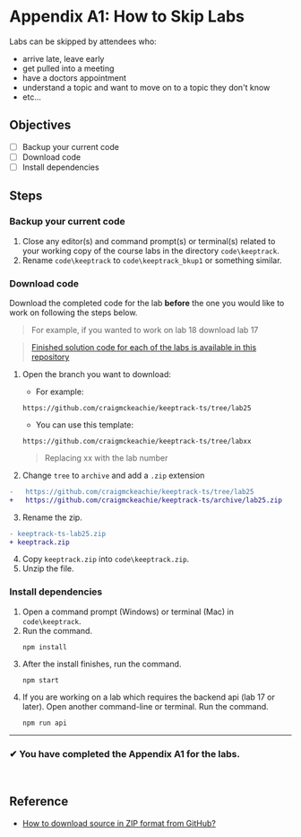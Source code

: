 # Appendix A1: How to Skip Labs

Labs can be skipped by attendees who:

- arrive late, leave early
- get pulled into a meeting
- have a doctors appointment
- understand a topic and want to move on to a topic they don't know
- etc...

## Objectives

- [ ] Backup your current code
- [ ] Download code
- [ ] Install dependencies

## Steps

### Backup your current code

1. Close any editor(s) and command prompt(s) or terminal(s) related to your working copy of the course labs in the directory `code\keeptrack`.
1. Rename `code\keeptrack` to `code\keeptrack_bkup1` or something similar.

### Download code

Download the completed code for the lab **before** the one you would like to work on following the steps below.

> For example, if you wanted to work on lab 18 download lab 17

> [Finished solution code for each of the labs is available in this repository](https://github.com/craigmckeachie/keeptrack-ts)

1. Open the branch you want to download:

   - For example:

   ```shell
   https://github.com/craigmckeachie/keeptrack-ts/tree/lab25
   ```

   - You can use this template:

   ```shell
   https://github.com/craigmckeachie/keeptrack-ts/tree/labxx
   ```

   > Replacing xx with the lab number

2. Change `tree` to `archive` and add a `.zip` extension

```diff
-   https://github.com/craigmckeachie/keeptrack-ts/tree/lab25
+   https://github.com/craigmckeachie/keeptrack-ts/archive/lab25.zip
```

3.  Rename the zip.

```diff
- keeptrack-ts-lab25.zip
+ keeptrack.zip
```

4.  Copy `keeptrack.zip` into `code\keeptrack.zip`.
5.  Unzip the file.

### Install dependencies

1. Open a command prompt (Windows) or terminal (Mac) in `code\keeptrack`.
1. Run the command.
   ```shell
   npm install
   ```
1. After the install finishes, run the command.
   ```shell
   npm start
   ```
1. If you are working on a lab which requires the backend api (lab 17 or later). Open another command-line or terminal. Run the command.
   ```shell
   npm run api
   ```

---

### &#10004; You have completed the Appendix A1 for the labs.

<br />

## Reference

- [How to download source in ZIP format from GitHub?](https://stackoverflow.com/questions/2751227/how-to-download-source-in-zip-format-from-github)
